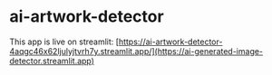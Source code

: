 # ai-artwork-detector

This app is live on streamlit: [https://ai-artwork-detector-4aqgc46x62ljulyjtvrh7y.streamlit.app/](https://ai-generated-image-detector.streamlit.app)
